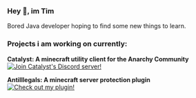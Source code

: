 ### Hey 👋, im Tim

Bored Java developer hoping to find some new things to learn.

### Projects i am working on currently: 
**Catalyst: A minecraft utility client for the Anarchy Community**</a> <br />
[![Join Catalyst's Discord server!](https://invidget.switchblade.xyz/SVhedRNDfw)](https://discord.gg/SVhedRNDfw)

**AntiIllegals: A minecraft server protection plugin**</a> <br />
[![Check out my plugin!](https://i.ibb.co/d6Ck52V/0b0t.png)](https://github.com/zeroBzeroT/AntiIllegals)








<!--
**Pr3roxDLC/Pr3roxDLC** is a ✨ _special_ ✨ repository because its `README.md` (this file) appears on your GitHub profile.

Here are some ideas to get you started:

- 🔭 I’m currently working on ...
- 🌱 I’m currently learning ...
- 👯 I’m looking to collaborate on ...
- 🤔 I’m looking for help with ...
- 💬 Ask me about ...
- 📫 How to reach me: ...
- 😄 Pronouns: ...
- ⚡ Fun fact: ...
-->
